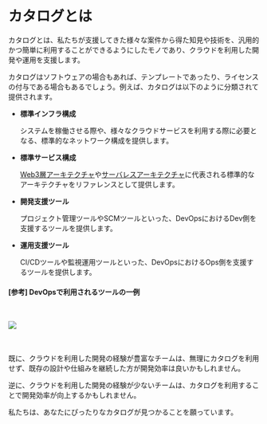 # カタログとは
カタログとは、私たちが支援してきた様々な案件から得た知見や技術を、汎用的かつ簡単に利用することができるようにしたモノであり、クラウドを利用した開発や運用を支援します。

カタログはソフトウェアの場合もあれば、テンプレートであったり、ライセンスの付与である場合もあるでしょう。例えば、カタログは以下のように分類されて提供されます。

- **標準インフラ構成**

    システムを稼働させる際や、様々なクラウドサービスを利用する際に必要となる、標準的なネットワーク構成を提供します。

- **標準サービス構成**

    [Web3層アーキテクチャ](/guide/common/glossary.html#web3層構成-web-3-tier-architecture)や[サーバレスアーキテクチャ](/guide/common/glossary.html#サーバーレス-serverless)に代表される標準的なアーキテクチャをリファレンスとして提供します。

- **開発支援ツール**

    プロジェクト管理ツールやSCMツールといった、DevOpsにおけるDev側を支援するツールを提供します。
　
- **運用支援ツール**

    CI/CDツールや監視運用ツールといった、DevOpsにおけるOps側を支援するツールを提供します。


#### [参考] DevOpsで利用されるツールの一例
<br>

![](https://www.qasource.com/skin/images/expertise/devops/devops-tools.jpg)


<br><br>
既に、クラウドを利用した開発の経験が豊富なチームは、無理にカタログを利用せず、既存の設計や仕組みを継続した方が開発効率は良いかもしれません。

逆に、クラウドを利用した開発の経験が少ないチームは、カタログを利用することで開発効率が向上するかもしれません。

私たちは、あなたにぴったりなカタログが見つかることを願っています。

<Footer />